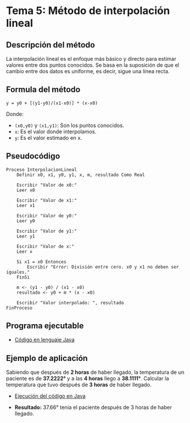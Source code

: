 # Tema 5: Método de interpolación lineal

## Descripción del método

La interpolación lineal es el enfoque más básico y directo para estimar valores entre dos puntos conocidos. Se basa en la suposición de que el cambio entre dos datos es uniforme, es decir, sigue una línea recta.

## Formula del método
    y = y0 + [(y1-y0)/(x1-x0)] * (x-x0)

Donde:
- `(x0,y0)` y `(x1,y1)`: Son los puntos conocidos.
- `x`: Es el valor donde interpolamos.
- `y`: Es el valor estimado en x.

## Pseudocódigo

    Proceso InterpolacionLineal
        Definir x0, x1, y0, y1, x, m, resultado Como Real
        
        Escribir "Valor de x0:"
        Leer x0
        
        Escribir "Valor de x1:"
        Leer x1
        
        Escribir "Valor de y0:"
        Leer y0
        
        Escribir "Valor de y1:"
        Leer y1
        
        Escribir "Valor de x:"
        Leer x
        
        Si x1 = x0 Entonces
            Escribir "Error: División entre cero. x0 y x1 no deben ser iguales."
        FinSi

        m <- (y1 - y0) / (x1 - x0)
        resultado <- y0 + m * (x - x0)

        Escribir "Valor interpolado: ", resultado
    FinProceso

## Programa ejecutable
- [Código en lenguaje Java](./src/Main.java)

## Ejemplo de aplicación
Sabiendo que después de **2 horas** de haber llegado, la temperatura de un paciente es de **37.2222°** y a las **4 horas** llego a **38.1111°**. Calcular la temperatura que tuvo después de **3 horas** de haber llegado.

- [Ejecución del código en Java](./src/Ejecucion.png)

- **Resultado:** 37.66° tenia el paciente después de 3 horas de haber llegado.